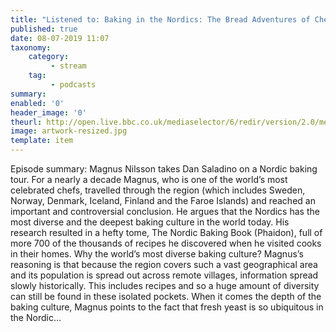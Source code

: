 ```yaml
---
title: "Listened to: Baking in the Nordics: The Bread Adventures of Chef Magnus Nilsson"
published: true
date: 08-07-2019 11:07
taxonomy:
    category:
         - stream
    tag:
         - podcasts
summary:
enabled: '0'
header_image: '0'
theurl: http://open.live.bbc.co.uk/mediaselector/6/redir/version/2.0/mediaset/audio-nondrm-download/proto/http/vpid/p07f3nt5.mp3
image: artwork-resized.jpg
template: item
---
```

 
Episode summary: Magnus Nilsson takes Dan Saladino on a Nordic baking tour. For a nearly a decade Magnus, who is one of the world’s most celebrated chefs, travelled through the region (which includes Sweden, Norway, Denmark, Iceland, Finland and the Faroe Islands) and reached an important and controversial conclusion. He argues that the Nordics has the most diverse and the deepest baking culture in the world today. His research resulted in a hefty tome, The Nordic Baking Book (Phaidon), full of more 700 of the thousands of recipes he discovered when he visited cooks in their homes. Why the world’s most diverse baking culture? Magnus’s reasoning is that because the region covers such a vast geographical area and its population is spread out across remote villages, information spread slowly historically. This includes recipes and so a huge amount of diversity can still be found in these isolated pockets. When it comes the depth of the baking culture, Magnus points to the fact that fresh yeast is so ubiquitous in the Nordic…
